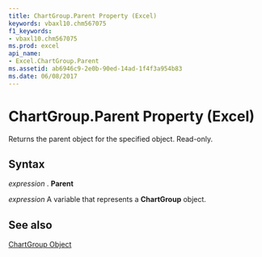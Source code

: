 ```yaml
---
title: ChartGroup.Parent Property (Excel)
keywords: vbaxl10.chm567075
f1_keywords:
- vbaxl10.chm567075
ms.prod: excel
api_name:
- Excel.ChartGroup.Parent
ms.assetid: ab6946c9-2e0b-90ed-14ad-1f4f3a954b83
ms.date: 06/08/2017
---
```



# ChartGroup.Parent Property (Excel)

Returns the parent object for the specified object. Read-only.


## Syntax

 _expression_ . **Parent**

 _expression_ A variable that represents a **ChartGroup** object.


## See also


[ChartGroup Object](Excel.ChartGroup(objec).md)

